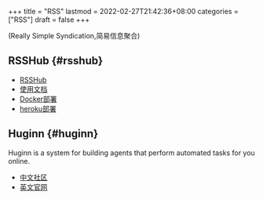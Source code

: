 +++
title = "RSS"
lastmod = 2022-02-27T21:42:36+08:00
categories = ["RSS"]
draft = false
+++

(Really Simple Syndication,简易信息聚合)


## RSSHub {#rsshub}

-   [RSSHub](https://github.com/DIYgod/RSSHub)
-   [使用文档](https://docs.rsshub.app/)
-   [Docker部署](https://docs.rsshub.app/install/#docker-bu-shu)
-   [heroku部署](https://docs.rsshub.app/install/#bu-shu-dao-heroku)


## Huginn {#huginn}

Huginn is a system for building agents that perform automated tasks for you online.

-   [中文社区](https://huginn.cn/home/)
-   [英文官网](http://huginn.com/)